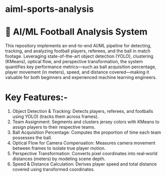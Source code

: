 # aiml-sports-analysis
 # 🚀 AI/ML Football Analysis System

This repository implements an end-to-end AI/ML pipeline for detecting, tracking, and analyzing football players, referees, and the ball in match footage. Leveraging state-of-the-art object detection (YOLO), clustering (KMeans), optical flow, and perspective transformation, the system quantifies key performance metrics—such as ball acquisition percentage, player movement (in meters), speed, and distance covered—making it valuable for both beginners and experienced machine learning engineers.

# Key Features:-

1. Object Detection & Tracking: Detects players, referees, and footballs using YOLO) (tracks them across frames).
2. Team Assignment: Segments and clusters jersey colors with KMeans to assign players to their respective teams.
3. Ball Acquisition Percentage: Computes the proportion of time each team possesses the ball.
4. Optical Flow for Camera Compensation: Measures camera movement between frames to isolate true player motion.
5. Perspective Transformation: Converts pixel coordinates into real‑world distances (meters) by modeling scene depth.
6. Speed & Distance Calculation: Derives player speed and total distance covered using transformed coordinates.

